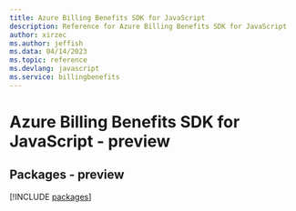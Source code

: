 ```yaml
---
title: Azure Billing Benefits SDK for JavaScript
description: Reference for Azure Billing Benefits SDK for JavaScript
author: xirzec
ms.author: jeffish
ms.data: 04/14/2023
ms.topic: reference
ms.devlang: javascript
ms.service: billingbenefits
---
```

# Azure Billing Benefits SDK for JavaScript - preview
## Packages - preview
[!INCLUDE [packages](billing-benefits-index.md)]